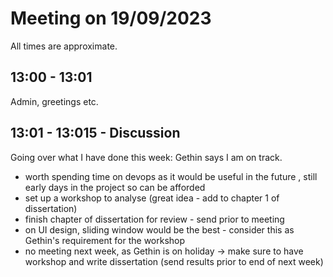 # Meeting on 19/09/2023  
All times are approximate.
## 13:00 - 13:01 

Admin, greetings etc.
## 13:01 - 13:015 - Discussion
Going over what I have done this week: Gethin says I am on track.  
- worth spending time on devops as it would be useful in the future , still early days in the project so can be afforded
- set up a workshop to analyse (great idea - add to chapter 1 of dissertation)
- finish chapter of dissertation for review - send prior to meeting 
- on UI design, sliding window would be the best - consider this as Gethin's requirement for the workshop
- no meeting next week, as Gethin is on holiday -> make sure to have workshop and write dissertation (send results prior to end of next week)